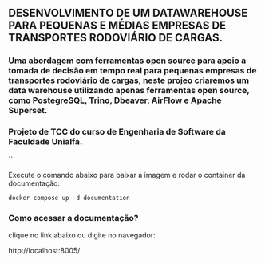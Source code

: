 ## DESENVOLVIMENTO DE UM DATAWAREHOUSE PARA PEQUENAS E MÉDIAS EMPRESAS DE TRANSPORTES RODOVIÁRIO DE CARGAS.



### Uma abordagem com ferramentas open source para apoio a tomada de decisão em tempo real para pequenas empresas de transportes rodoviário de cargas, neste projeo criaremos um data warehouse utilizando apenas ferramentas open source, como PostegreSQL, Trino, Dbeaver, AirFlow e Apache Superset.

### Projeto de TCC do curso de Engenharia de Software da Faculdade Unialfa.

``

Execute o comando abaixo para baixar a imagem e rodar o container da documentação:
```
docker compose up -d documentation
```

### Como acessar a documentação?

clique no link abaixo ou digite no navegador:

http://localhost:8005/
